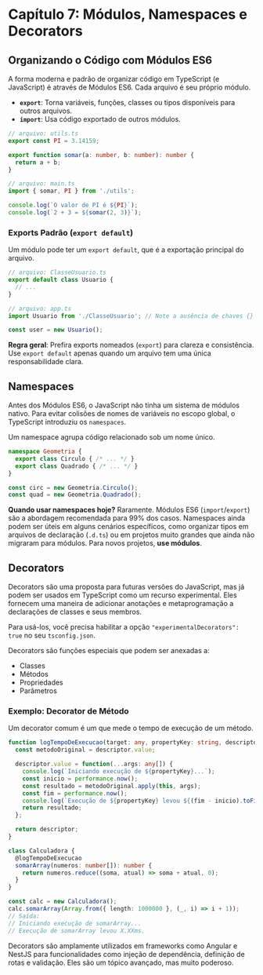# Capítulo 7: Módulos, Namespaces e Decorators

## Organizando o Código com Módulos ES6

A forma moderna e padrão de organizar código em TypeScript (e JavaScript) é através de Módulos ES6. Cada arquivo é seu próprio módulo.

- **`export`**: Torna variáveis, funções, classes ou tipos disponíveis para outros arquivos.
- **`import`**: Usa código exportado de outros módulos.

```typescript
// arquivo: utils.ts
export const PI = 3.14159;

export function somar(a: number, b: number): number {
  return a + b;
}

// arquivo: main.ts
import { somar, PI } from './utils';

console.log(`O valor de PI é ${PI}`);
console.log(`2 + 3 = ${somar(2, 3)}`);
```

### Exports Padrão (`export default`)

Um módulo pode ter um `export default`, que é a exportação principal do arquivo.

```typescript
// arquivo: ClasseUsuario.ts
export default class Usuario {
  // ...
}

// arquivo: app.ts
import Usuario from './ClasseUsuario'; // Note a ausência de chaves {}

const user = new Usuario();
```

**Regra geral**: Prefira exports nomeados (`export`) para clareza e consistência. Use `export default` apenas quando um arquivo tem uma única responsabilidade clara.

## Namespaces

Antes dos Módulos ES6, o JavaScript não tinha um sistema de módulos nativo. Para evitar colisões de nomes de variáveis no escopo global, o TypeScript introduziu os `namespaces`.

Um namespace agrupa código relacionado sob um nome único.

```typescript
namespace Geometria {
  export class Circulo { /* ... */ }
  export class Quadrado { /* ... */ }
}

const circ = new Geometria.Circulo();
const quad = new Geometria.Quadrado();
```

**Quando usar namespaces hoje?**
Raramente. Módulos ES6 (`import`/`export`) são a abordagem recomendada para 99% dos casos. Namespaces ainda podem ser úteis em alguns cenários específicos, como organizar tipos em arquivos de declaração (`.d.ts`) ou em projetos muito grandes que ainda não migraram para módulos. Para novos projetos, **use módulos**.

## Decorators

Decorators são uma proposta para futuras versões do JavaScript, mas já podem ser usados em TypeScript como um recurso experimental. Eles fornecem uma maneira de adicionar anotações e metaprogramação a declarações de classes e seus membros.

Para usá-los, você precisa habilitar a opção `"experimentalDecorators": true` no seu `tsconfig.json`.

Decorators são funções especiais que podem ser anexadas a:
- Classes
- Métodos
- Propriedades
- Parâmetros

### Exemplo: Decorator de Método

Um decorator comum é um que mede o tempo de execução de um método.

```typescript
function logTempoDeExecucao(target: any, propertyKey: string, descriptor: PropertyDescriptor) {
  const metodoOriginal = descriptor.value;

  descriptor.value = function(...args: any[]) {
    console.log(`Iniciando execução de ${propertyKey}...`);
    const inicio = performance.now();
    const resultado = metodoOriginal.apply(this, args);
    const fim = performance.now();
    console.log(`Execução de ${propertyKey} levou ${(fim - inicio).toFixed(2)}ms.`);
    return resultado;
  };

  return descriptor;
}

class Calculadora {
  @logTempoDeExecucao
  somarArray(numeros: number[]): number {
    return numeros.reduce((soma, atual) => soma + atual, 0);
  }
}

const calc = new Calculadora();
calc.somarArray(Array.from({ length: 1000000 }, (_, i) => i + 1));
// Saída:
// Iniciando execução de somarArray...
// Execução de somarArray levou X.XXms.
```

Decorators são amplamente utilizados em frameworks como Angular e NestJS para funcionalidades como injeção de dependência, definição de rotas e validação. Eles são um tópico avançado, mas muito poderoso.

